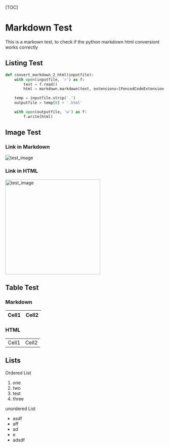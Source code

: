 
<link rel="stylesheet" href="https://cdnjs.cloudflare.com/ajax/libs/prism/1.5.0/themes/prism.min.css"/>
<script src="https://cdnjs.cloudflare.com/ajax/libs/prism/1.17.1/prism.min.js"></script>
<script src="https://cdnjs.cloudflare.com/ajax/libs/prism/1.17.1/components/prism-python.min.js"></script>


[TOC]

# Markdown Test
This is a markown test, to check if the python markdown html conversiont works correctly

## Listing Test
``` python 
def convert_markdown_2_html(inputfile):
    with open(inputfile, 'r') as f:
        text = f.read()
        html = markdown.markdown(text, extensions=[FencedCodeExtension()])

    temp = inputfile.strip('.')
    outputfile = temp[0] + '.html'

    with open(outputfile, 'w') as f:
        f.write(html)
```

## Image Test
### Link in Markdown
![test_image](https://community-cdn-digitalocean-com.global.ssl.fastly.net/47T98WdiWvPzKEVDFhPqtUKv)
### Link in HTML
<img src ="https://community-cdn-digitalocean-com.global.ssl.fastly.net/47T98WdiWvPzKEVDFhPqtUKv" alt = "test_image" width="300px">

## Table Test
### Markdown
| Cell1  | Cell2  |
|---|---|


### HTML
<table>
    <tr>
        <td>
            Cell1
        </td>
        <td>
            Cell2
        </td>
    </tr>
</table>

## Lists
Ordered List

1. one
2. two
1. test
3. three

unordered List

- asdf
- aff
- ad
- e
- adsdf
